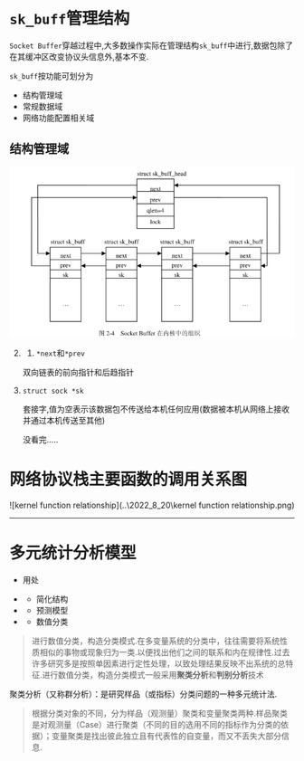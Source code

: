 #  `sk_buff`管理结构

`Socket Buffer`穿越过程中,大多数操作实际在管理结构`sk_buff`中进行,数据包除了在其缓冲区改变协议头信息外,基本不变.

  `sk_buff`按功能可划分为

  * 结构管理域
  * 常规数据域
  * 网络功能配置相关域

## 结构管理域

  ![image-20220822164253601](.\image-20220822164253601.png)

2. 1. `*next`和`*prev`

    双向链表的前向指针和后趋指针

2. `struct sock *sk`

   套接字,值为空表示该数据包不传送给本机任何应用(数据被本机从网络上接收并通过本机传送至其他)

   

   没看完.....















# 网络协议栈主要函数的调用关系图

![kernel function relationship](..\2022_8_20\kernel function relationship.png)

---

# 多元统计分析模型

* 用处

* * 简化结构
* * 预测模型
* * 数值分类

>进行数值分类，构造分类模式.在多变量系统的分类中，往往需要将系统性质相似的事物或现象归为一类.以便找出他们之间的联系和内在规律性.过去许多研究多是按照单因素进行定性处理，以致处理结果反映不出系统的总特征.进行数值分类，构造分类模式一般采用**聚类分析**和**判别分析**技术

聚类分析（又称群分析）：是研究样品（或指标）分类问题的一种多元统计法.

> 根据分类对象的不同，分为样品（观测量）聚类和变量聚类两种.样品聚类是对观测量（Case）进行聚类（不同的目的选用不同的指标作为分类的依据）；变量聚类是找出彼此独立且有代表性的自变量，而又不丢失大部分信息.